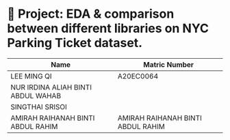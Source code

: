 # 🚀 Project: EDA & comparison between different libraries on NYC Parking Ticket dataset.


| Name | Matric Number |
| ----- | ----- |
| LEE MING QI | A20EC0064|
| NUR IRDINA ALIAH BINTI ABDUL WAHAB | |
| SINGTHAI SRISOI| |
| AMIRAH RAIHANAH BINTI ABDUL RAHIM |AMIRAH RAIHANAH BINTI ABDUL RAHIM |
